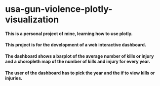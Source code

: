 # usa-gun-violence-plotly-visualization

#### This is a personal project of mine, learning how to use plotly.
#### This project is for the development of a web interactive dashboard.
#### The dashboard shows a barplot of the average number of kills or injury and a choropleth map of the number of kills and injury for every year.
#### The user of the dashboard has to pick the year and the if to view kills or injuries.
